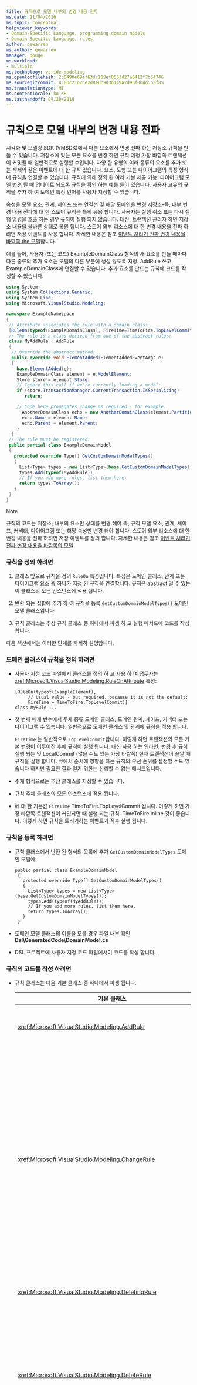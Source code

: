 ```yaml
---
title: 규칙으로 모델 내부의 변경 내용 전파
ms.date: 11/04/2016
ms.topic: conceptual
helpviewer_keywords:
- Domain-Specific Language, programming domain models
- Domain-Specific Language, rules
author: gewarren
ms.author: gewarren
manager: douge
ms.workload:
- multiple
ms.technology: vs-ide-modeling
ms.openlocfilehash: 2c0490e69ef63dc109ef0563d27a6412f7b54746
ms.sourcegitcommit: 4c0bc21d2ce2d8e6c9d3b149a7d95f0b4d5b3f85
ms.translationtype: MT
ms.contentlocale: ko-KR
ms.lasthandoff: 04/20/2018
---
```

# <a name="rules-propagate-changes-within-the-model"></a>규칙으로 모델 내부의 변경 내용 전파
시각화 및 모델링 SDK (VMSDK)에서 다른 요소에서 변경 전파 하는 저장소 규칙을 만들 수 있습니다. 저장소에 있는 모든 요소를 변경 하면 규칙 예정 가장 바깥쪽 트랜잭션이 커밋될 때 일반적으로 실행할 수입니다. 다양 한 유형의 여러 종류의 요소를 추가 또는 삭제와 같은 이벤트에 대 한 규칙 있습니다. 요소, 도형 또는 다이어그램의 특정 형식에 규칙을 연결할 수 있습니다. 규칙에 의해 정의 된 여러 기본 제공 기능: 다이어그램 모델 변경 될 때 업데이트 되도록 규칙을 확인 하는 예를 들어 있습니다. 사용자 고유의 규칙을 추가 하 여 도메인 특정 언어를 사용자 지정할 수 있습니다.

 속성을 모델 요소, 관계, 셰이프 또는 연결선 및 해당 도메인을 변경 저장소-즉, 내부 변경 내용 전파에 대 한 스토어 규칙은 특히 유용 합니다. 사용자는 실행 취소 또는 다시 실행 명령을 호출 하는 경우 규칙이 실행 되지 않습니다. 대신, 트랜잭션 관리자 하면 저장소 내용을 올바른 상태로 복원 됩니다. 스토어 외부 리소스에 대 한 변경 내용을 전파 하려면 저장 이벤트를 사용 합니다. 자세한 내용은 참조 [이벤트 처리기 전파 변경 내용을 바깥쪽 the 모델](../modeling/event-handlers-propagate-changes-outside-the-model.md)합니다.

 예를 들어, 사용자 (또는 코드) ExampleDomainClass 형식의 새 요소를 만들 때마다 다른 종류의 추가 요소는 모델의 다른 부분에 생성 않도록 지정. AddRule 쓰고 ExampleDomainClass에 연결할 수 있습니다. 추가 요소를 만드는 규칙에 코드를 작성할 수 있습니다.

```csharp
using System;
using System.Collections.Generic;
using System.Linq;
using Microsoft.VisualStudio.Modeling;

namespace ExampleNamespace
{
 // Attribute associates the rule with a domain class:
 [RuleOn(typeof(ExampleDomainClass), FireTime=TimeToFire.TopLevelCommit)]
 // The rule is a class derived from one of the abstract rules:
 class MyAddRule : AddRule
 {
  // Override the abstract method:
  public override void ElementAdded(ElementAddedEventArgs e)
  {
    base.ElementAdded(e);
    ExampleDomainClass element = e.ModelElement;
    Store store = element.Store;
    // Ignore this call if we're currently loading a model:
    if (store.TransactionManager.CurrentTransaction.IsSerializing)
       return;

    // Code here propagates change as required - for example:
      AnotherDomainClass echo = new AnotherDomainClass(element.Partition);
      echo.Name = element.Name;
      echo.Parent = element.Parent;
    }
  }
 // The rule must be registered:
 public partial class ExampleDomainModel
 {
   protected override Type[] GetCustomDomainModelTypes()
   {
     List<Type> types = new List<Type>(base.GetCustomDomainModelTypes());
     types.Add(typeof(MyAddRule));
     // If you add more rules, list them here.
     return types.ToArray();
   }
 }
}

```

> [!NOTE]
>  규칙의 코드는 저장소; 내부의 요소만 상태를 변경 해야 즉, 규칙 모델 요소, 관계, 셰이프, 커넥터, 다이어그램 또는 해당 속성만 변경 해야 합니다. 스토어 외부 리소스에 대 한 변경 내용을 전파 하려면 저장 이벤트를 정의 합니다. 자세한 내용은 참조 [이벤트 처리기 전파 변경 내용을 바깥쪽의 모델](../modeling/event-handlers-propagate-changes-outside-the-model.md)

### <a name="to-define-a-rule"></a>규칙을 정의 하려면

1.  클래스 앞으로 규칙을 정의 `RuleOn` 특성입니다. 특성은 도메인 클래스, 관계 또는 다이어그램 요소 중 하나가 지정 된 규칙을 연결합니다. 규칙은 abstract 일 수 있는이 클래스의 모든 인스턴스에 적용 됩니다.

2.  반환 되는 집합에 추가 하 여 규칙을 등록 `GetCustomDomainModelTypes()` 도메인 모델 클래스입니다.

3.  규칙 클래스는 추상 규칙 클래스 중 하나에서 파생 하 고 실행 메서드에 코드를 작성 합니다.

 다음 섹션에서는 이러한 단계를 자세히 설명합니다.

### <a name="to-define-a-rule-on-a-domain-class"></a>도메인 클래스에 규칙을 정의 하려면

-   사용자 지정 코드 파일에서 클래스를 정의 하 고 사용 하 여 접두사는 <xref:Microsoft.VisualStudio.Modeling.RuleOnAttribute> 특성:

    ```
    [RuleOn(typeof(ExampleElement),
         // Usual value - but required, because it is not the default:
         FireTime = TimeToFire.TopLevelCommit)]
    class MyRule ...

    ```

-   첫 번째 매개 변수에서 주체 종류 도메인 클래스, 도메인 관계, 셰이프, 커넥터 또는 다이어그램 수 있습니다. 일반적으로 도메인 클래스 및 관계에 규칙을 적용 합니다.

     `FireTime` 는 일반적으로 `TopLevelCommit`합니다. 이렇게 하면 트랜잭션의 모든 기본 변경이 이루어진 후에 규칙이 실행 됩니다. 대신 사용 하는 인라인; 변경 후 규칙 실행 되는 및 LocalCommit (않을 수도 있는 가장 바깥쪽) 현재 트랜잭션이 끝날 때 규칙을 실행 합니다. 큐에서 순서에 영향을 하는 규칙의 우선 순위를 설정할 수도 있습니다 하지만 필요한 결과 얻기 위한는 신뢰할 수 없는 메서드입니다.

-   주체 형식으로는 추상 클래스를 지정할 수 있습니다.

-   규칙 주체 클래스의 모든 인스턴스에 적용 됩니다.

-   에 대 한 기본값 `FireTime` TimeToFire.TopLevelCommit 됩니다. 이렇게 하면 가장 바깥쪽 트랜잭션이 커밋되면 때 실행 되는 규칙. TimeToFire.Inline 것이 좋습니다. 이렇게 하면 규칙을 트리거하는 이벤트가 직후 실행 됩니다.

### <a name="to-register-the-rule"></a>규칙을 등록 하려면

-   규칙 클래스에서 반환 된 형식의 목록에 추가 `GetCustomDomainModelTypes` 도메인 모델에:

    ```
    public partial class ExampleDomainModel
     {
       protected override Type[] GetCustomDomainModelTypes()
       {
         List<Type> types = new List<Type>(base.GetCustomDomainModelTypes());
         types.Add(typeof(MyAddRule));
         // If you add more rules, list them here.
         return types.ToArray();
       }
     }

    ```

-   도메인 모델 클래스의 이름을 모를 경우 파일 내부 확인 **Dsl\GeneratedCode\DomainModel.cs**

-   DSL 프로젝트에 사용자 지정 코드 파일에서이 코드를 작성 합니다.

### <a name="to-write-the-code-of-the-rule"></a>규칙의 코드를 작성 하려면

-   규칙 클래스는 다음 기본 클래스 중 하나에서 파생 됩니다.

    |기본 클래스|트리거|
    |----------------|-------------|
    |<xref:Microsoft.VisualStudio.Modeling.AddRule>|요소, 링크 또는 셰이프 추가 됩니다.<br /><br /> 이 사용 하 여 새 요소 외에도 새 관계를 검색 합니다.|
    |<xref:Microsoft.VisualStudio.Modeling.ChangeRule>|도메인 속성 값이 변경 됩니다. 메서드 인수는 이전 및 새 값을 제공합니다.<br /><br /> 이 규칙이 트리거된 경우 때 기본 제공 `AbsoluteBounds` 모양이 이동 하는 경우 속성이 변경 합니다.<br /><br /> 대부분의 경우에서 재정의 하는 편리한 방법을 `OnValueChanged` 또는 `OnValueChanging` 속성 처리기에서 합니다. 이러한 메서드는 바로 앞 이나 변경 된 후 호출 됩니다. 반면 규칙 트랜잭션이 끝날 때 일반적으로 실행 됩니다. 자세한 내용은 참조 [도메인 속성 값 변경 처리기](../modeling/domain-property-value-change-handlers.md)합니다. **참고:** 링크를 만들거나 삭제 하는 경우이 규칙이 트리거됩니다. 대신, 작성 한 `AddRule` 및 `DeleteRule` 도메인 관계에 대 한 합니다.|
    |<xref:Microsoft.VisualStudio.Modeling.DeletingRule>|요소 또는 링크 삭제 될 때 트리거됩니다. 트랜잭션이 끝날 때까지 ModelElement.IsDeleting 속성이 그렇습니다.|
    |<xref:Microsoft.VisualStudio.Modeling.DeleteRule>|요소 또는 링크를 삭제 하는 경우 수행 됩니다. 다른 모든 규칙이 실행 된 후 DeletingRules를 포함 하 여 규칙이 실행 됩니다. ModelElement.IsDeleting false 이며 ModelElement.IsDeleted 마찬가지입니다. 이후 실행 취소를 허용 하려면 요소 실제로에서 제거 되지 않습니다는 메모리 있지만 Store.ElementDirectory에서 제거 됩니다.|
    |<xref:Microsoft.VisualStudio.Modeling.MoveRule>|요소는 다른 하나의 저장소 파티션에서 이동 됩니다.<br /><br /> (공지는이 관련이 없는 도형의 그래픽 위치입니다.)|
    |<xref:Microsoft.VisualStudio.Modeling.RolePlayerChangeRule>|이 규칙이 도메인 관계에만 적용 됩니다. 링크의 양쪽 끝에 모델 요소를 명시적으로 할당 하는 경우 트리거됩니다.|
    |<xref:Microsoft.VisualStudio.Modeling.RolePlayerPositionChangeRule>|MoveBefore 또는 MoveToIndex 메서드를 사용 하 여 링크 변경 링크 또는 요소를 정렬 하는 경우에 트리거됩니다.|
    |<xref:Microsoft.VisualStudio.Modeling.TransactionBeginningRule>|트랜잭션을 만들 때 실행 됩니다.|
    |<xref:Microsoft.VisualStudio.Modeling.TransactionCommittingRule>|트랜잭션이 커밋할 수 되려고 할 때를 실행 합니다.|
    |<xref:Microsoft.VisualStudio.Modeling.TransactionRollingBackRule>|트랜잭션을 롤백할 수 되려고 할 때를 실행 합니다.|

-   각 클래스에 메서드를 재정의 합니다. 형식 `override` 를 검색할 클래스에 있습니다. 이 메서드의 매개 변수 변경 되는 요소를 식별 합니다.

 규칙에 대 한 다음 사항을 참고 하세요.

1.  트랜잭션에서 변경 내용 집합이 여러 규칙을 트리거할 수 있습니다. 일반적으로 규칙은 가장 바깥쪽 트랜잭션이 커밋될 때 실행 됩니다. 지정 되지 않은 순서로 실행 됩니다.

2.  규칙은 트랜잭션 내에서는 항상 실행 됩니다. 따라서 변경 하려면 새 트랜잭션을 만들 필요가 없습니다.

3.  트랜잭션이 롤백될 때, 또는 실행 취소 또는 다시 실행 작업을 수행할 때에 규칙이 실행 되지 않습니다. 이러한 작업을 이전 상태로 저장소의 모든 콘텐츠를 다시 설정합니다. 따라서 규칙 스토어 외부에 있는 항목의 상태가 변경 되 면 것 하지에 가질 수 있습니다 저장소와 synchronism 콘텐츠입니다. 스토어 외부 상태를 업데이트 하려면 이벤트를 사용 하는 것이 좋습니다. 자세한 내용은 참조 [이벤트 처리기 전파 변경 내용을 바깥쪽 the 모델](../modeling/event-handlers-propagate-changes-outside-the-model.md)합니다.

4.  일부 규칙은 모델 파일에서 로드 되 면 실행 됩니다. 로드 하거나 저장 진행 중인지 여부를 확인 하려면 `store.TransactionManager.CurrentTransaction.IsSerializing`합니다.

5.  규칙의 코드를 더 많은 규칙 트리거를 만드는 경우 firing 목록의 끝에 추가할 하며 트랜잭션이 완료 되기 전에 실행 됩니다. DeletedRules 후 다른 모든 규칙이 실행 됩니다. 하나의 규칙 거래 각 변경에 대해 한 번에에서 여러 번 실행할 수 있습니다.

6.  규칙 정보를 전달 하려면 정보를 저장할 수는 `TransactionContext`합니다. 트랜잭션 동안 유지 관리 되는 사전을 뿐입니다. 트랜잭션이 종료 될 때 삭제 됩니다. 각 규칙의 이벤트 인수에 대 한 액세스를 제공 합니다. 예측 가능한 순서에 따라 규칙 실행 되지 않도록 해야 합니다.

7.  다른 대안을 고려한 후에 규칙을 사용 합니다. 예를 들어 값이 변경 될 때 속성을 업데이트 하려는 경우에 계산 된 속성을 사용 하는 것이 좋습니다. 크기 또는 도형의 위치를 제한 하려는 경우 사용 하 여 한 `BoundsRule`합니다. 속성 값의 변경에 응답 하려면 추가 `OnValueChanged` 처리기 속성입니다. 자세한 내용은 참조 [에 대응 하 고 변경 내용을 전파](../modeling/responding-to-and-propagating-changes.md)합니다.

## <a name="example"></a>예제
 다음 예제에서는 두 개의 요소를 연결 하는 도메인 관계를 인스턴스화할 때 속성을 업데이트 합니다. 뿐만 아니라 사용자가 만들 때 링크를 다이어그램에서 뿐만 아니라 프로그램 코드에 링크를 만드는 경우이 규칙이 트리거됩니다.

 이 예제를 테스트 하려면 솔루션 작업 흐름 템플릿을 사용 하 여 DSL 만들고 Dsl 프로젝트의 파일에 다음 코드를 삽입 합니다. 빌드 및 솔루션을 실행 하 고 디버깅 프로젝트에서 샘플 파일을 엽니다. 메모 모양와 흐름 요소 사이 주석 링크를 그립니다. 주석에서 텍스트에 연결 하는 가장 최근의 요소에 대해 보고 하도록 변경 합니다.

 실제로 DeleteRule 모든 AddRule에 대 한 일반적으로 작성할 수 있습니다.

```
using System;
using System.Collections.Generic;
using System.Linq;
using System.Text;
using Microsoft.VisualStudio.Modeling;

namespace Company.TaskRuleExample
{

  [RuleOn(typeof(CommentReferencesSubjects))]
  public class RoleRule : AddRule
  {

    public override void ElementAdded(ElementAddedEventArgs e)
    {
      base.ElementAdded(e);
      CommentReferencesSubjects link = e.ModelElement as CommentReferencesSubjects;
      Comment comment = link.Comment;
      FlowElement subject = link.Subject;
      Transaction current = link.Store.TransactionManager.CurrentTransaction;
      // Don't want to run when we're just loading from file:
      if (current.IsSerializing) return;
      comment.Text = "Flow has " + subject.FlowTo.Count + " outgoing connections";
    }

  }

  public partial class TaskRuleExampleDomainModel
  {
    protected override Type[] GetCustomDomainModelTypes()
    {
      List<Type> types = new List<Type>(base.GetCustomDomainModelTypes());
      types.Add(typeof(RoleRule));
      return types.ToArray();
    }
  }

}

```

## <a name="see-also"></a>참고 항목

- [이벤트 처리기로 모델 외부의 변경 내용 전파](../modeling/event-handlers-propagate-changes-outside-the-model.md)
- [BoundsRules로 모양 위치 및 크기 제한](../modeling/boundsrules-constrain-shape-location-and-size.md)